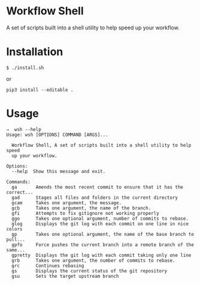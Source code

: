 # Workflow Shell

A set of scripts built into a shell utility to help speed up your workflow.


# Installation

    $ ./install.sh

or

    pip3 install --editable .

# Usage

    ⇒  wsh --help
    Usage: wsh [OPTIONS] COMMAND [ARGS]...

      Workflow Shell, A set of scripts built into a shell utility to help speed
      up your workflow.

    Options:
      --help  Show this message and exit.

    Commands:
      ga       Amends the most recent commit to ensure that it has the correct...
      gad      Stages all files and folders in the current directory
      gcam     Takes one argument, the message.
      gcb      Takes one argument, the name of the branch.
      gfi      Attempts to fix gitignore not working properly
      ggo      Takes one optional argument, number of commits to rebase.
      glog     Displays the git log with each commit on one line in nice colors
      gp       Takes one optional argument, the name of the base branch to pull...
      gpfo     Force pushes the current branch into a remote branch of the same...
      gpretty  Displays the git log with each commit taking only one line
      grb      Takes one argument, the number of commits to rebase.
      grc      Continues rebasing
      gs       Displays the current status of the git repository
      gsu      Sets the target upstream branch



